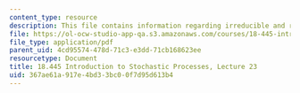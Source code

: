 ```yaml
---
content_type: resource
description: This file contains information regarding irreducible and recurrence.
file: https://ol-ocw-studio-app-qa.s3.amazonaws.com/courses/18-445-introduction-to-stochastic-processes-spring-2015/367ae61a917e4bd33bc00f7d95d613b4_MIT18_445S15_lecture23.pdf
file_type: application/pdf
parent_uid: 4cd95574-478d-71c3-e3dd-71cb168623ee
resourcetype: Document
title: 18.445 Introduction to Stochastic Processes, Lecture 23
uid: 367ae61a-917e-4bd3-3bc0-0f7d95d613b4
---
```

